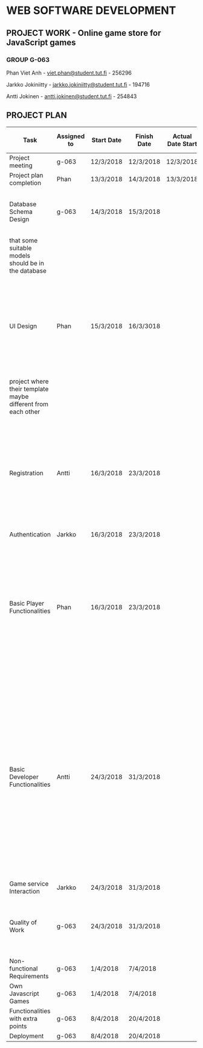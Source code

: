 WEB SOFTWARE DEVELOPMENT
=================
## PROJECT WORK - Online game store for JavaScript games
### GROUP G-063
Phan Viet Anh - viet.phan@student.tut.fi - 256296

Jarkko Jokiniitty - jarkko.jokiniitty@student.tut.fi - 194716 

Antti Jokinen - antti.jokinen@student.tut.fi - 254843

## PROJECT PLAN

| Task  | Assigned to | Start Date | Finish Date | Actual Date Start | Actual Date Finish | METHOD |
| ------------- | ------------- |----------- | -----------| ------------| -----------| -------------|
| Project meeting  | g-063  |  12/3/2018  |  12/3/2018  |  12/3/2018  |  12/3/2018  |  |
| Project plan completion  | Phan  | 13/3/2018 | 14/3/2018 | 13/3/2018 | 13/3/2018 |   |
| Database Schema Design  | g-063  | 14/3/2018 | 15/3/2018 |   |   | Discuss in group about the datatables and their attributes, then making decision
that some suitable models should be in the database  |
| UI Design  | Phan  | 15/3/2018 | 16/3/3018 |   |   | Making a mockup and discuss in group about the suitable layout for the Store. Will use HTML/CSS/JS to convert layout to be Template in Django. Maybe there are some webapps in 
project where their template maybe different from each other |
| Registration  | Antti  | 16/3/2018 | 23/3/2018 |   |   | <ul><li>views: registration view, profile view for player and developer</li><li>models: modified Djangos user models (specified in database schema)</li></ul>  |
| Authentication  | Jarkko  | 16/3/2018 | 23/3/2018 |   |   |   |
| Basic Player Functionalities  | Phan  | 16/3/2018 | 23/3/2018 |   |   | <ul><li>URLs: profile, buy games, play games, payment</li><li>Views: process and response which is suitable views for each url</li><li>Template: change appropriately to each view</li></ul>  |
| Basic Developer Functionalities  | Antti  | 24/3/2018 | 31/3/2018 |   |   | <ul><li>URLs: adding, modifying and removing game URLs</li><li>statistics: sales per day per game</li><li>developers can only interact with their own games( views: developer profile view, statistics view <br>models: games model, developer user model)</li></ul>  |
| Game service Interaction  | Jarkko  | 24/3/2018 | 31/3/2018 |   |   |   |
| Quality of Work  | g-063 | 24/3/2018 | 31/3/2018 |   |   | <ul><li>Write some meaningful tests for each webapp</li><li>Improve UX</li></ul>  |
| Non-functional Requirements  | g-063  | 1/4/2018 | 7/4/2018 |   |   |   |
| Own Javascript Games  | g-063  | 1/4/2018 | 7/4/2018 |   |   |  to be added later |
| Functionalities with extra points  | g-063  | 8/4/2018 | 20/4/2018 |   |   | to be added later |
| Deployment | g-063 | 8/4/2018 | 20/4/2018 |   |   |   |


